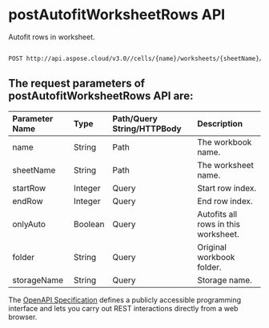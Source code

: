 # **postAutofitWorksheetRows API**

Autofit rows in worksheet. 

```bash

POST http://api.aspose.cloud/v3.0//cells/{name}/worksheets/{sheetName}/autofitrows

```

## The request parameters of **postAutofitWorksheetRows** API are: 

| Parameter Name | Type | Path/Query String/HTTPBody | Description | 
| :- | :- | :- |:- | 
|name|String|Path|The workbook name.|
|sheetName|String|Path|The worksheet name.|
|startRow|Integer|Query|Start row index.|
|endRow|Integer|Query|End row index.|
|onlyAuto|Boolean|Query|Autofits all rows in this worksheet.|
|folder|String|Query|Original workbook folder.|
|storageName|String|Query|Storage name.|


The [OpenAPI Specification](https://reference.aspose.cloud/cells/#/WorksheetsController/PostAutofitWorksheetRows) defines a publicly accessible programming interface and lets you carry out REST interactions directly from a web browser.
